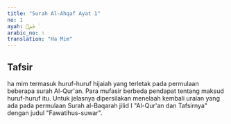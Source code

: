 ```yaml
---
title: "Surah Al-Ahqaf Ayat 1"
no: 1
ayah: حٰمۤ  ۚ
arabic_no: ١
translation: "Ha Mim"
---
```


## Tafsir

ha mim termasuk huruf-huruf hijaiah yang terletak pada permulaan beberapa surah Al-Qur'an. Para mufasir berbeda pendapat tentang maksud huruf-huruf itu. Untuk jelasnya dipersilakan menelaah kembali uraian yang ada pada permulaan Surah al-Baqarah jilid I "Al-Qur'an dan Tafsirnya" dengan judul "Fawatihus-suwar".